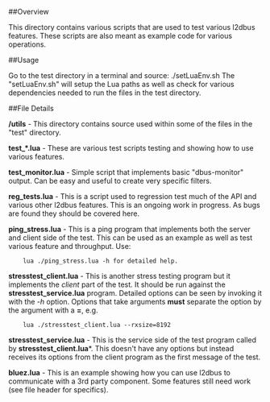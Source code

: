 
##Overview

This directory contains various scripts that are used to test various l2dbus
features.  These scripts are also meant as example code for various operations.

##Usage

Go to the test directory in a terminal and source: ./setLuaEnv.sh
The "setLuaEnv.sh" will setup the Lua paths as well as check for various
dependencies needed to run the files in the test directory.


##File Details

**/utils** - This directory contains source used within some of the files in the "test" directory.

**test_*.lua** - These are various test scripts testing and showing how to use various features.  

**test_monitor.lua** - Simple script that implements basic "dbus-monitor" output. Can be easy and useful to create very specific filters.

**reg_tests.lua** - This is a script used to regression test much of the API and various other l2dbus features. This is an ongoing work in progress. As bugs are found they should be covered here.

**ping_stress.lua** - This is a ping program that implements both the server and client side of the test. This can be used as an example as well as test various feature and throughput. Use:

        lua ./ping_stress.lua -h for detailed help.

**stresstest_client.lua** - This is another stress testing program but it implements the *client* part of the test. It should be run against the **stresstest_service.lua** program. Detailed options can be seen by invoking it with the *-h* option. Options that take arguments **must** separate the option by the argument with a **=**, e.g.

        lua ./stresstest_client.lua --rxsize=8192

**stresstest_service.lua** - This is the service side of the test program called by **stresstest_client.lua***. This doesn't have any options but instead receives its options from the client program as the first message of the test.

**bluez.lua** - This is an example showing how you can use l2dbus to communicate with a 3rd party component. Some features still need work (see file header for specifics).


